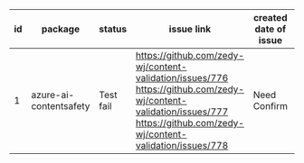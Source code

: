 
| id | package | status | issue link | created date of issue | update date of issue | run date of pipeline | pipeline run link |
|----|---------|--------|------------|-----------------------|----------------------| ---------------------| ----------------- |
| 1 | azure-ai-contentsafety | Test fail | https://github.com/zedy-wj/content-validation/issues/776 https://github.com/zedy-wj/content-validation/issues/777 https://github.com/zedy-wj/content-validation/issues/778  | Need Confirm | Need Confirm | 4/14/2025 6:35:56 AM | https://dev.azure.com/v-wenjyu/content-validation-automation/_build/results?buildId=29 |
